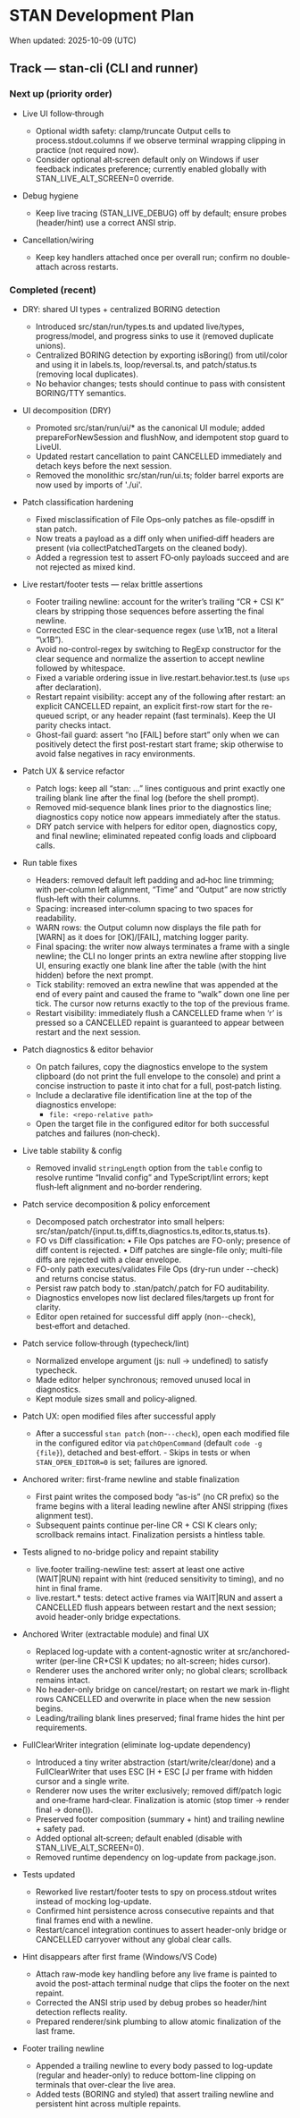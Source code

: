 # STAN Development Plan

When updated: 2025-10-09 (UTC)

## Track — stan-cli (CLI and runner)

### Next up (priority order)

- Live UI follow‑through
  - Optional width safety: clamp/truncate Output cells to process.stdout.columns if we observe terminal wrapping clipping in practice (not required now).
  - Consider optional alt‑screen default only on Windows if user feedback indicates preference; currently enabled globally with STAN_LIVE_ALT_SCREEN=0 override.

- Debug hygiene
  - Keep live tracing (STAN_LIVE_DEBUG) off by default; ensure probes (header/hint) use a correct ANSI strip.

- Cancellation/wiring
  - Keep key handlers attached once per overall run; confirm no double-attach across restarts.

### Completed (recent)

- DRY: shared UI types + centralized BORING detection
  - Introduced src/stan/run/types.ts and updated live/types, progress/model, and progress sinks to use it (removed duplicate unions).
  - Centralized BORING detection by exporting isBoring() from util/color and using it in labels.ts, loop/reversal.ts, and patch/status.ts (removing local duplicates).
  - No behavior changes; tests should continue to pass with consistent BORING/TTY semantics.

- UI decomposition (DRY)
  - Promoted src/stan/run/ui/\* as the canonical UI module; added prepareForNewSession and flushNow, and idempotent stop guard to LiveUI.
  - Updated restart cancellation to paint CANCELLED immediately and detach keys before the next session.
  - Removed the monolithic src/stan/run/ui.ts; folder barrel exports are now used by imports of './ui'.

- Patch classification hardening
  - Fixed misclassification of File Ops–only patches as file-opsdiff in stan patch.
  - Now treats a payload as a diff only when unified‑diff headers are present (via collectPatchedTargets on the cleaned body).
  - Added a regression test to assert FO‑only payloads succeed and are not rejected as mixed kind.

- Live restart/footer tests — relax brittle assertions
  - Footer trailing newline: account for the writer’s trailing “CR + CSI K” clears by stripping those sequences before asserting the final newline.
  - Corrected ESC in the clear-sequence regex (use \x1B, not a literal “\\x1B”).
  - Avoid no-control-regex by switching to RegExp constructor for the clear sequence and normalize the assertion to accept newline followed by whitespace.
  - Fixed a variable ordering issue in live.restart.behavior.test.ts (use `ups` after declaration).
  - Restart repaint visibility: accept any of the following after restart: an explicit CANCELLED repaint, an explicit first-row start for the re-queued script, or any header repaint (fast terminals). Keep the UI parity checks intact.
  - Ghost-fail guard: assert “no [FAIL] before start” only when we can positively detect the first post-restart start frame; skip otherwise to avoid false negatives in racy environments.

- Patch UX & service refactor
  - Patch logs: keep all “stan: …” lines contiguous and print exactly one trailing blank line after the final log (before the shell prompt).
  - Removed mid‑sequence blank lines prior to the diagnostics line; diagnostics copy notice now appears immediately after the status.
  - DRY patch service with helpers for editor open, diagnostics copy, and final newline; eliminated repeated config loads and clipboard calls.

- Run table fixes
  - Headers: removed default left padding and ad‑hoc line trimming; with per‑column left alignment, “Time” and “Output” are now strictly flush‑left with their columns.
  - Spacing: increased inter‑column spacing to two spaces for readability.
  - WARN rows: the Output column now displays the file path for [WARN] as it does for [OK]/[FAIL], matching logger parity.
  - Final spacing: the writer now always terminates a frame with a single newline; the CLI no longer prints an extra newline after stopping live UI, ensuring exactly one blank line after the table (with the hint hidden) before the next prompt.
  - Tick stability: removed an extra newline that was appended at the end of every paint and caused the frame to “walk” down one line per tick. The cursor now returns exactly to the top of the previous frame.
  - Restart visibility: immediately flush a CANCELLED frame when ‘r’ is pressed so a CANCELLED repaint is guaranteed to appear between restart and the next session.

- Patch diagnostics & editor behavior
  - On patch failures, copy the diagnostics envelope to the system clipboard (do not print the full envelope to the console) and print a concise instruction to paste it into chat for a full, post‑patch listing.
  - Include a declarative file identification line at the top of the diagnostics envelope:
    - `file: <repo‑relative path>`
  - Open the target file in the configured editor for both successful patches and failures (non‑check).

- Live table stability & config
  - Removed invalid `stringLength` option from the `table` config to resolve runtime “Invalid config” and TypeScript/lint errors; kept flush‑left alignment and no‑border rendering.

- Patch service decomposition & policy enforcement
  - Decomposed patch orchestrator into small helpers: src/stan/patch/{input.ts,diff.ts,diagnostics.ts,editor.ts,status.ts}.
  - FO vs Diff classification: • File Ops patches are FO-only; presence of diff content is rejected. • Diff patches are single-file only; multi-file diffs are rejected with a clear envelope.
  - FO-only path executes/validates File Ops (dry-run under --check) and returns concise status.
  - Persist raw patch body to .stan/patch/.patch for FO auditability.
  - Diagnostics envelopes now list declared files/targets up front for clarity.
  - Editor open retained for successful diff apply (non--check), best‑effort and detached.

- Patch service follow‑through (typecheck/lint)
  - Normalized envelope argument (js: null → undefined) to satisfy typecheck.
  - Made editor helper synchronous; removed unused local in diagnostics.
  - Kept module sizes small and policy‑aligned.

- Patch UX: open modified files after successful apply
  - After a successful `stan patch` (non-`--check`), open each modified file in the configured editor via `patchOpenCommand` (default `code -g {file}`), detached and best‑effort. - Skips in tests or when `STAN_OPEN_EDITOR=0` is set; failures are ignored.

- Anchored writer: first-frame newline and stable finalization
  - First paint writes the composed body “as-is” (no CR prefix) so the frame begins with a literal leading newline after ANSI stripping (fixes alignment test).
  - Subsequent paints continue per-line CR + CSI K clears only; scrollback remains intact. Finalization persists a hintless table.
- Tests aligned to no-bridge policy and repaint stability
  - live.footer trailing-newline test: assert at least one active (WAIT|RUN) repaint with hint (reduced sensitivity to timing), and no hint in final frame.
  - live.restart.\* tests: detect active frames via WAIT|RUN and assert a CANCELLED flush appears between restart and the next session; avoid header-only bridge expectations.

- Anchored Writer (extractable module) and final UX
  - Replaced log-update with a content-agnostic writer at src/anchored-writer (per-line CR+CSI K updates; no alt-screen; hides cursor).
  - Renderer uses the anchored writer only; no global clears; scrollback remains intact.
  - No header-only bridge on cancel/restart; on restart we mark in-flight rows CANCELLED and overwrite in place when the new session begins.
  - Leading/trailing blank lines preserved; final frame hides the hint per requirements.
- FullClearWriter integration (eliminate log-update dependency)
  - Introduced a tiny writer abstraction (start/write/clear/done) and a FullClearWriter that uses ESC [H + ESC [J per frame with hidden cursor and a single write.
  - Renderer now uses the writer exclusively; removed diff/patch logic and one‑frame hard‑clear. Finalization is atomic (stop timer → render final → done()).
  - Preserved footer composition (summary + hint) and trailing newline + safety pad.
  - Added optional alt‑screen; default enabled (disable with STAN_LIVE_ALT_SCREEN=0).
  - Removed runtime dependency on log-update from package.json.
- Tests updated
  - Reworked live restart/footer tests to spy on process.stdout writes instead of mocking log-update.
  - Confirmed hint persistence across consecutive repaints and that final frames end with a newline.
  - Restart/cancel integration continues to assert header-only bridge or CANCELLED carryover without any global clear calls.

- Hint disappears after first frame (Windows/VS Code)
  - Attach raw-mode key handling before any live frame is painted to avoid the post-attach terminal nudge that clips the footer on the next repaint.
  - Corrected the ANSI strip used by debug probes so header/hint detection reflects reality.
  - Prepared renderer/sink plumbing to allow atomic finalization of the last frame.

- Footer trailing newline
  - Appended a trailing newline to every body passed to log-update (regular and header-only) to reduce bottom-line clipping on terminals that over-clear the live area.
  - Added tests (BORING and styled) that assert trailing newline and persistent hint across multiple repaints.
